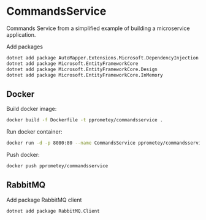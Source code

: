 # CommandsService

Commands Service from a simplified example of building a microservice application.

Add packages

```sh
dotnet add package AutoMapper.Extensions.Microsoft.DependencyInjection
dotnet add package Microsoft.EntityFrameworkCore
dotnet add package Microsoft.EntityFrameworkCore.Design
dotnet add package Microsoft.EntityFrameworkCore.InMemory
```

## Docker

Build docker image:

```sh
docker build -f Dockerfile -t pprometey/commandsservice .
```

Run docker container:

```sh
docker run -d -p 8080:80 --name CommandsService pprometey/commandsservice
```

Push docker:

```sh
docker push pprometey/commandsservice
```

## RabbitMQ

Add package RabbitMQ client

```sh
dotnet add package RabbitMQ.Client
```
